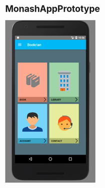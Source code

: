 # MonashAppPrototype


![alt text](https://raw.githubusercontent.com/RichardChuah23/MonashAppPrototype/ScreenShots/Home.png)
